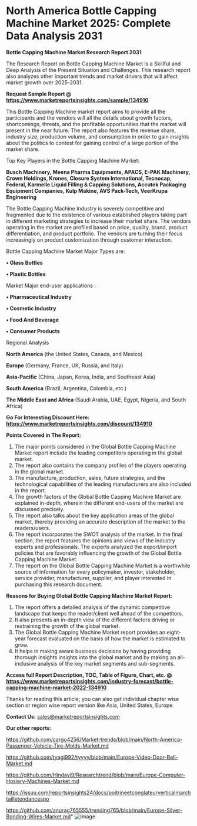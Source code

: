 # North America Bottle Capping Machine Market 2025: Complete Data Analysis 2031

<strong>Bottle Capping Machine Market Research Report 2031</strong>

The Research Report on Bottle Capping Machine Market is a Skillful and Deep Analysis of the Present Situation and Challenges. This research report also analyzes other important trends and market drivers that will affect market growth over 2025-2031.

<strong>Request Sample Report @ <a href=https://www.marketreportsinsights.com/sample/134910>https://www.marketreportsinsights.com/sample/134910</a></strong>

This Bottle Capping Machine market report aims to provide all the participants and the vendors will all the details about growth factors, shortcomings, threats, and the profitable opportunities that the market will present in the near future. The report also features the revenue share, industry size, production volume, and consumption in order to gain insights about the politics to contest for gaining control of a large portion of the market share.

Top Key Players in the Bottle Capping Machine Market:

<strong>Busch Machinery, Meena Pharma Equipments, APACS, E-PAK Machinery, Crown Holdings, Krones, Closure System International, Tecnocap, Federal, Karmelle Liquid Filling & Capping Solutions, Accutek Packaging Equipment Companies, Kulp Makine, AVS Pack-Tech, VeerKrupa Engineering</strong>

The Bottle Capping Machine Industry is severely competitive and fragmented due to the existence of various established players taking part in different marketing strategies to increase their market share. The vendors operating in the market are profiled based on price, quality, brand, product differentiation, and product portfolio. The vendors are turning their focus increasingly on product customization through customer interaction.

Bottle Capping Machine Market Major Types are:

<strong>• Glass Bottles

• Plastic Bottles</strong>

Market Major end-user applications :

<strong>• Pharmaceutical Industry

• Cosmetic Industry

• Food And Beverage

• Consumer Products</strong>

Regional Analysis

</u><strong><b>North America</b></strong> (the United States, Canada, and Mexico)

<strong><b>Europe </b></strong>(Germany, France, UK, Russia, and Italy)

<strong><b>Asia-Pacific</b></strong> (China, Japan, Korea, India, and Southeast Asia)

<strong><b>South America</b></strong> (Brazil, Argentina, Colombia, etc.)

<strong><b>The Middle East and Africa</b></strong> (Saudi Arabia, UAE, Egypt, Nigeria, and South Africa)

<strong>Go For Interesting Discount Here: <a href=https://www.marketreportsinsights.com/discount/134910>https://www.marketreportsinsights.com/discount/134910</a></strong>

<strong>Points Covered in The Report:</strong>
<ol>
  <li>The major points considered in the Global Bottle Capping Machine Market report include the leading competitors operating in the global market.</li>
  <li>The report also contains the company profiles of the players operating in the global market.</li>
  <li>The manufacture, production, sales, future strategies, and the technological capabilities of the leading manufacturers are also included in the report.</li>
  <li>The growth factors of the Global Bottle Capping Machine Market are explained in-depth, wherein the different end-users of the market are discussed precisely.</li>
  <li>The report also talks about the key application areas of the global market, thereby providing an accurate description of the market to the readers/users.</li>
  <li>The report incorporates the SWOT analysis of the market. In the final section, the report features the opinions and views of the industry experts and professionals. The experts analyzed the export/import policies that are favorably influencing the growth of the Global Bottle Capping Machine Market.</li>
  <li>The report on the Global Bottle Capping Machine Market is a worthwhile source of information for every policymaker, investor, stakeholder, service provider, manufacturer, supplier, and player interested in purchasing this research document.</li>
</ol>
<strong>Reasons for Buying Global Bottle Capping Machine Market Report:</strong>

<ol>
  <li>The report offers a detailed analysis of the dynamic competitive landscape that keeps the reader/client well ahead of the competitors.</li>
  <li>It also presents an in-depth view of the different factors driving or restraining the growth of the global market.</li>
  <li>The Global Bottle Capping Machine Market report provides an eight-year forecast evaluated on the basis of how the market is estimated to grow.</li>
  <li>It helps in making aware business decisions by having providing thorough insights insights into the global market and by making an all-inclusive analysis of the key market segments and sub-segments.</li>
</ol>
<strong>Access full Report Description, TOC, Table of Figure, Chart, etc. @ <a href=https://www.marketreportsinsights.com/industry-forecast/bottle-capping-machine-market-2022-134910>https://www.marketreportsinsights.com/industry-forecast/bottle-capping-machine-market-2022-134910</a></strong>


Thanks for reading this article; you can also get individual chapter wise section or region wise report version like Asia, United States, Europe.

<strong>Contact Us:</strong>
sales@marketreportsinsights.com

<strong>Our other reports:</strong>

<a href=https://github.com/cargo4256/Market-trends/blob/main/North-America-Passenger-Vehicle-Tire-Molds-Market.md>https://github.com/cargo4256/Market-trends/blob/main/North-America-Passenger-Vehicle-Tire-Molds-Market.md</a>

<a href=https://github.com/tyagi992/tyyyy/blob/main/Europe-Video-Door-Bell-Market.md>https://github.com/tyagi992/tyyyy/blob/main/Europe-Video-Door-Bell-Market.md</a>

<a href=https://github.com/Hindavi9/Researchtrend/blob/main/Europe-Computer-Hosiery-Machines-Market.md>https://github.com/Hindavi9/Researchtrend/blob/main/Europe-Computer-Hosiery-Machines-Market.md</a>

<a href=https://issuu.com/reportsinsights24/docs/poitrineetconglateurverticalmarchtailletendancespo>https://issuu.com/reportsinsights24/docs/poitrineetconglateurverticalmarchtailletendancespo</a>

<a href=https://github.com/anurag765555/trending765/blob/main/Europe-Silver-Bonding-Wires-Market.md>https://github.com/anurag765555/trending765/blob/main/Europe-Silver-Bonding-Wires-Market.md</a>"
![image](https://github.com/user-attachments/assets/2cc7083d-1377-41c1-89df-b2f195082903)
